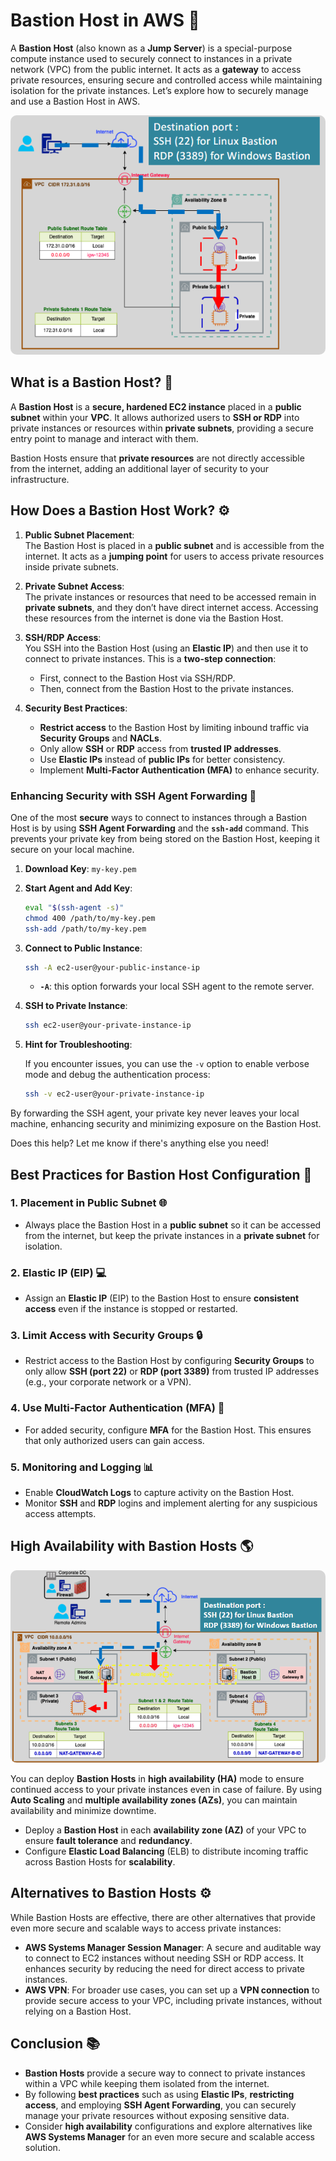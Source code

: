 # **Bastion Host in AWS** 🔐

A **Bastion Host** (also known as a **Jump Server**) is a special-purpose compute instance used to securely connect to instances in a private network (VPC) from the public internet. It acts as a **gateway** to access private resources, ensuring secure and controlled access while maintaining isolation for the private instances. Let’s explore how to securely manage and use a Bastion Host in AWS.

<div align="center">
  <img src="images/bastion.png" alt="Bastion Host Diagram" style="border-radius:10px;">
</div>

## **What is a Bastion Host?** 🏰

A **Bastion Host** is a **secure, hardened EC2 instance** placed in a **public subnet** within your **VPC**. It allows authorized users to **SSH or RDP** into private instances or resources within **private subnets**, providing a secure entry point to manage and interact with them.

Bastion Hosts ensure that **private resources** are not directly accessible from the internet, adding an additional layer of security to your infrastructure.

## **How Does a Bastion Host Work?** ⚙️

1. **Public Subnet Placement**:  
   The Bastion Host is placed in a **public subnet** and is accessible from the internet. It acts as a **jumping point** for users to access private resources inside private subnets.

2. **Private Subnet Access**:  
   The private instances or resources that need to be accessed remain in **private subnets**, and they don’t have direct internet access. Accessing these resources from the internet is done via the Bastion Host.

3. **SSH/RDP Access**:  
   You SSH into the Bastion Host (using an **Elastic IP**) and then use it to connect to private instances. This is a **two-step connection**:

   - First, connect to the Bastion Host via SSH/RDP.
   - Then, connect from the Bastion Host to the private instances.

4. **Security Best Practices**:
   - **Restrict access** to the Bastion Host by limiting inbound traffic via **Security Groups** and **NACLs**.
   - Only allow **SSH** or **RDP** access from **trusted IP addresses**.
   - Use **Elastic IPs** instead of **public IPs** for better consistency.
   - Implement **Multi-Factor Authentication (MFA)** to enhance security.

### **Enhancing Security with SSH Agent Forwarding** 🔑

One of the most **secure** ways to connect to instances through a Bastion Host is by using **SSH Agent Forwarding** and the **`ssh-add`** command. This prevents your private key from being stored on the Bastion Host, keeping it secure on your local machine.

1. **Download Key**: `my-key.pem`

2. **Start Agent and Add Key**:

   ```bash
   eval "$(ssh-agent -s)"
   chmod 400 /path/to/my-key.pem
   ssh-add /path/to/my-key.pem
   ```

3. **Connect to Public Instance**:

   ```bash
   ssh -A ec2-user@your-public-instance-ip
   ```

   - **`-A`**: this option forwards your local SSH agent to the remote server.

4. **SSH to Private Instance**:

   ```bash
   ssh ec2-user@your-private-instance-ip
   ```

5. **Hint for Troubleshooting**:

   If you encounter issues, you can use the `-v` option to enable verbose mode and debug the authentication process:

   ```bash
   ssh -v ec2-user@your-private-instance-ip
   ```

By forwarding the SSH agent, your private key never leaves your local machine, enhancing security and minimizing exposure on the Bastion Host.

Does this help? Let me know if there's anything else you need!

## **Best Practices for Bastion Host Configuration** 🔐

### **1. Placement in Public Subnet** 🌐

- Always place the Bastion Host in a **public subnet** so it can be accessed from the internet, but keep the private instances in a **private subnet** for isolation.

### **2. Elastic IP (EIP)** 💻

- Assign an **Elastic IP** (EIP) to the Bastion Host to ensure **consistent access** even if the instance is stopped or restarted.

### **3. Limit Access with Security Groups** 🔒

- Restrict access to the Bastion Host by configuring **Security Groups** to only allow **SSH (port 22)** or **RDP (port 3389)** from trusted IP addresses (e.g., your corporate network or a VPN).

### **4. Use Multi-Factor Authentication (MFA)** 🔑

- For added security, configure **MFA** for the Bastion Host. This ensures that only authorized users can gain access.

### **5. Monitoring and Logging** 📊

- Enable **CloudWatch Logs** to capture activity on the Bastion Host.
- Monitor **SSH** and **RDP** logins and implement alerting for any suspicious access attempts.

## **High Availability with Bastion Hosts** 🌎

<div align="center">
  <img src="images/bastion-ha.png" alt="Bastion Host High Availability" style="border-radius:10px;">
</div>

You can deploy **Bastion Hosts** in **high availability (HA)** mode to ensure continued access to your private instances even in case of failure. By using **Auto Scaling** and **multiple availability zones (AZs)**, you can maintain availability and minimize downtime.

- Deploy a **Bastion Host** in each **availability zone (AZ)** of your VPC to ensure **fault tolerance** and **redundancy**.
- Configure **Elastic Load Balancing** (ELB) to distribute incoming traffic across Bastion Hosts for **scalability**.

## **Alternatives to Bastion Hosts** ⚙️

While Bastion Hosts are effective, there are other alternatives that provide even more secure and scalable ways to access private instances:

- **AWS Systems Manager Session Manager**: A secure and auditable way to connect to EC2 instances without needing SSH or RDP access. It enhances security by reducing the need for direct access to private instances.
- **AWS VPN**: For broader use cases, you can set up a **VPN connection** to provide secure access to your VPC, including private instances, without relying on a Bastion Host.

## **Conclusion** 📚

- **Bastion Hosts** provide a secure way to connect to private instances within a VPC while keeping them isolated from the internet.
- By following **best practices** such as using **Elastic IPs**, **restricting access**, and employing **SSH Agent Forwarding**, you can securely manage your private resources without exposing sensitive data.
- Consider **high availability** configurations and explore alternatives like **AWS Systems Manager** for an even more secure and scalable access solution.
